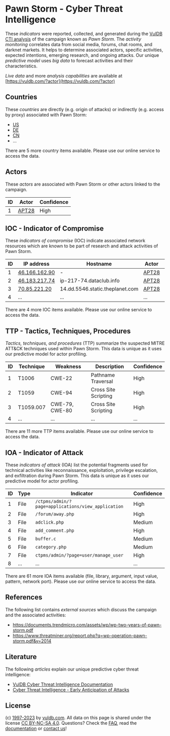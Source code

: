 # Pawn Storm - Cyber Threat Intelligence

These _indicators_ were reported, collected, and generated during the [VulDB CTI analysis](https://vuldb.com/?kb.cti) of the campaign known as _Pawn Storm_. The _activity monitoring_ correlates data from social media, forums, chat rooms, and darknet markets. It helps to determine associated actors, specific activities, expected intentions, emerging research, and ongoing attacks. Our unique _predictive model_ uses _big data_ to forecast activities and their characteristics.

_Live data_ and more _analysis capabilities_ are available at [https://vuldb.com/?actor](https://vuldb.com/?actor)

## Countries

These _countries_ are directly (e.g. origin of attacks) or indirectly (e.g. access by proxy) associated with Pawn Storm:

* [US](https://vuldb.com/?country.us)
* [DE](https://vuldb.com/?country.de)
* [CN](https://vuldb.com/?country.cn)
* ...

There are 5 more country items available. Please use our online service to access the data.

## Actors

These _actors_ are associated with Pawn Storm or other actors linked to the campaign.

ID | Actor | Confidence
-- | ----- | ----------
1 | [APT28](https://vuldb.com/?actor.apt28) | High

## IOC - Indicator of Compromise

These _indicators of compromise_ (IOC) indicate associated network resources which are known to be part of research and attack activities of Pawn Storm.

ID | IP address | Hostname | Actor | Confidence
-- | ---------- | -------- | ----- | ----------
1 | [46.166.162.90](https://vuldb.com/?ip.46.166.162.90) | - | [APT28](https://vuldb.com/?actor.apt28) | High
2 | [46.183.217.74](https://vuldb.com/?ip.46.183.217.74) | ip-217-74.dataclub.info | [APT28](https://vuldb.com/?actor.apt28) | High
3 | [70.85.221.20](https://vuldb.com/?ip.70.85.221.20) | 14.dd.5546.static.theplanet.com | [APT28](https://vuldb.com/?actor.apt28) | High
4 | ... | ... | ... | ...

There are 4 more IOC items available. Please use our online service to access the data.

## TTP - Tactics, Techniques, Procedures

_Tactics, techniques, and procedures_ (TTP) summarize the suspected MITRE ATT&CK techniques used within Pawn Storm. This data is unique as it uses our predictive model for actor profiling.

ID | Technique | Weakness | Description | Confidence
-- | --------- | -------- | ----------- | ----------
1 | T1006 | CWE-22 | Pathname Traversal | High
2 | T1059 | CWE-94 | Cross Site Scripting | High
3 | T1059.007 | CWE-79, CWE-80 | Cross Site Scripting | High
4 | ... | ... | ... | ...

There are 11 more TTP items available. Please use our online service to access the data.

## IOA - Indicator of Attack

These _indicators of attack_ (IOA) list the potential fragments used for technical activities like reconnaissance, exploitation, privilege escalation, and exfiltration during Pawn Storm. This data is unique as it uses our predictive model for actor profiling.

ID | Type | Indicator | Confidence
-- | ---- | --------- | ----------
1 | File | `/ctpms/admin/?page=applications/view_application` | High
2 | File | `/forum/away.php` | High
3 | File | `adclick.php` | Medium
4 | File | `add_comment.php` | High
5 | File | `buffer.c` | Medium
6 | File | `category.php` | Medium
7 | File | `ctpms/admin/?page=user/manage_user` | High
8 | ... | ... | ...

There are 61 more IOA items available (file, library, argument, input value, pattern, network port). Please use our online service to access the data.

## References

The following list contains _external sources_ which discuss the campaign and the associated activities:

* https://documents.trendmicro.com/assets/wp/wp-two-years-of-pawn-storm.pdf
* https://www.threatminer.org/report.php?q=wp-operation-pawn-storm.pdf&y=2014

## Literature

The following _articles_ explain our unique predictive cyber threat intelligence:

* [VulDB Cyber Threat Intelligence Documentation](https://vuldb.com/?kb.cti)
* [Cyber Threat Intelligence - Early Anticipation of Attacks](https://www.scip.ch/en/?labs.20201022)

## License

(c) [1997-2023](https://vuldb.com/?kb.changelog) by [vuldb.com](https://vuldb.com/?kb.about). All data on this page is shared under the license [CC BY-NC-SA 4.0](https://creativecommons.org/licenses/by-nc-sa/4.0/). Questions? Check the [FAQ](https://vuldb.com/?kb.faq), read the [documentation](https://vuldb.com/?kb) or [contact us](https://vuldb.com/?contact)!
